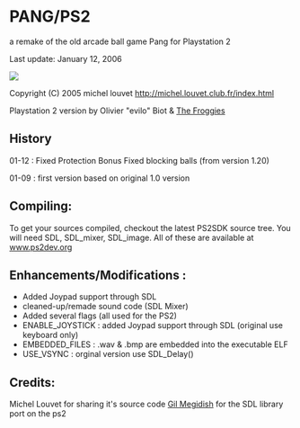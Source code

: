 # PANG/PS2 

a remake of the old arcade ball game Pang for Playstation 2 

Last update: January 12, 2006

![](https://archive.org/download/pang_ps2_bin_20060112/IMG_0489.JPG)

Copyright (C) 2005 michel louvet
http://michel.louvet.club.fr/index.html

Playstation 2 version by Olivier "evilo" Biot & [The Froggies](http://psxdev.org)

History
-------

01-12 : Fixed Protection Bonus
	Fixed blocking balls (from version 1.20)

01-09 : first version
	based on original 1.0 version
	

Compiling:
----------

To get your sources compiled, checkout the latest PS2SDK source tree. 
You will need SDL, SDL_mixer, SDL_image. 
All of these are available at www.ps2dev.org 


Enhancements/Modifications :
----------------------------

- Added Joypad support through SDL
- cleaned-up/remade sound code (SDL Mixer)
- Added several flags (all used for the PS2) 
- ENABLE_JOYSTICK : added Joypad support through SDL (original use keyboard only)
- EMBEDDED_FILES : .wav & .bmp are embedded into the executable ELF
- USE_VSYNC	: orginal version use SDL_Delay()

Credits:
--------
Michel Louvet for sharing it's source code
[Gil Megidish](https://github.com/gmegidish) for the SDL library port on the ps2